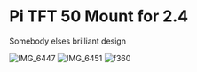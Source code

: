 # Pi TFT 50 Mount for 2.4

Somebody elses brilliant design

![IMG_6447](https://user-images.githubusercontent.com/103503968/208419603-2060d5f4-13cd-441f-9313-ca43dfefd20a.jpg)
![IMG_6451](https://user-images.githubusercontent.com/103503968/208419605-290ed806-248e-443d-b8f7-db7a28700b1e.jpg)
![f360](https://user-images.githubusercontent.com/103503968/208419607-2b4fbae8-c423-43a1-adc8-3de13b87cbc5.jpg)
